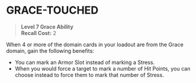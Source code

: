 ﻿---
tags:
  - Ability
  - CharacterOption
name: 'GRACE-TOUCHED'
level: 7
domain: 'Grace'
type: 'Ability'
recall: '2'
description: 'When 4 or more of the domain cards in your loadout are from the Grace domain, gain the following benefits:

- You can mark an Armor Slot instead of marking a Stress.
- When you would force a target to mark a number of Hit Points, you can choose instead to force them to mark that number of Stress.'
---
# GRACE-TOUCHED

> **Level 7 Grace Ability**  
> **Recall Cost:** 2

When 4 or more of the domain cards in your loadout are from the Grace domain, gain the following benefits:

- You can mark an Armor Slot instead of marking a Stress.
- When you would force a target to mark a number of Hit Points, you can choose instead to force them to mark that number of Stress.
